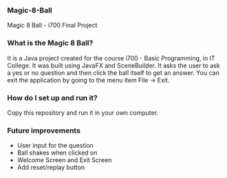 ### Magic-8-Ball ###
Magic 8 Ball - i700 Final Project

### What is the Magic 8 Ball? ###
It is a Java project created for the course i700 - Basic Programming, in IT College.
It was built using JavaFX and SceneBuilder.
It asks the user to ask a yes or no question and then click the ball itself to get an answer.
You can exit the application by going to the menu item File -> Exit.

### How do I set up and run it? ###
Copy this repository and run it in your own computer.

### Future improvements ###
* User input for the question
* Ball shakes when clicked on
* Welcome Screen and Exit Screen
* Add reset/replay button
